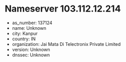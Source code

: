 # Nameserver 103.112.12.214

* as_number: 137124
* name: Unknown
* city: Kanpur
* country: IN
* organization: Jai Mata Di Telectronix Private Limited
* version: Unknown
* dnssec: Unknown
